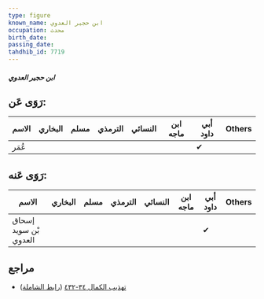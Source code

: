 ```yaml
---
type: figure
known_name: ابن حجير العدوي
occupation: محدث
birth_date:
passing_date:
tahdhib_id: 7719
---
```

##### ابن حجير العدوي

## رَوَى عَن:
| الاسم | البخاري | مسلم | الترمذي | النسائي | ابن ماجه | أبي داود | Others |
| ----- | ------- | ---- | ------- | ------- | -------- | -------- | ------ |
| عُمَر |         |      |         |         |          | ✔        |        |
## رَوَى عَنه:
| الاسم                 | البخاري | مسلم | الترمذي | النسائي | ابن ماجه | أبي داود | Others |
| --------------------- | ------- | ---- | ------- | ------- | -------- | -------- | ------ |
| إسحاق بْن سويد العدوي |         |      |         |         |          | ✔        |        |
## مراجع
- [تهذيب الكمال ٣٤-٤٣٢](obsidian://open?vault=Tahdhib-al-Kamal&file=Figures/٧٧١٩-ابن%20حجير%20العدوي) ([رابط الشاملة](https://shamela.ws/book/3722/18549))